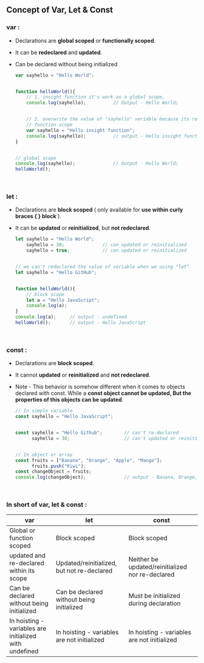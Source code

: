 ## Concept of Var, Let & Const


### var :
* Declarations are **global scoped** or **functionally scoped**.
* It can be **redeclared** and **updated**.
* Can be declared without being initialized

    ```javascript
    var sayhello = "Hello World";

    
    function helloWorld(){
        // 1. insight function it's work as a global scope,
        console.log(sayhello);          // Output - Hello World;


        // 2. overwrite the value of "sayhello" veriable because its redeclared
        // function scope
        var sayhello = "Hello insight function";
        console.log(sayhello);          // output - Hello insight function
    }


    // global scope
    console.log(sayhello);              // Output - Hello World;
    helloWorld();
    ```

&nbsp;
&nbsp;

### let :
* Declarations are **block scoped** ( only available for **use within curly braces { } block** ).
* It can be **updated** or **reinitialized**, but **not redeclared**.

    ```javascript
    let sayhello = "Hello World";
        sayhello = 30;              // can updated or reinitialized
        sayhello = true;            // can updated or reinitialized
    

    // we can't redeclared the value of veriable when we using "let"
    let sayhello = "Hello GitHub";

    
    function helloWorld(){
        // block scope
        let a = "Hello JavaScript";
        console.log(a);
    }
    console.log(a);     // output - undefined 
    helloWorld();       // output - Hello JavaScript
    ```

&nbsp;
&nbsp;

### const :
* Declarations are **block scoped**.
* It cannot **updated** or **reinitialized** and **not redeclared**.
* Note - This behavior is somehow different when it comes to objects declared with const. While a **const object cannot be updated, But the properties of this objects can be updated**.

    ```javascript
    // In simple variable
    const sayhello = "Hello JavaScript";


    const sayhello = "Hello Github";        // can't re-declared
          sayhello = 30;                    // can't updated or reinitialized
    

    // In object or array
    const fruits = ["Banana", "Orange", "Apple", "Mango"];
          fruits.push("Kiwi"); 
    const changeObject = fruits;
    console.log(changeObject);              // output - Banana, Orange, Apple, Mango, Kiwi
    ```

&nbsp;
&nbsp;

### In short of var, let & const : 
var | let | const
--- | --- | ---
Global or function scoped | Block scoped | Block scoped
updated and re-declared within its scope | Updated/reinitialized, but not re-declared | Neither be updated/reinitialized nor re-declared
Can be declared without being initialized | Can be declared without being initialized | Must be initialized during declaration
In hoisting - variables are initialized with undefined | In hoisting - variables are not initialized | In hoisting - variables are not initialized
